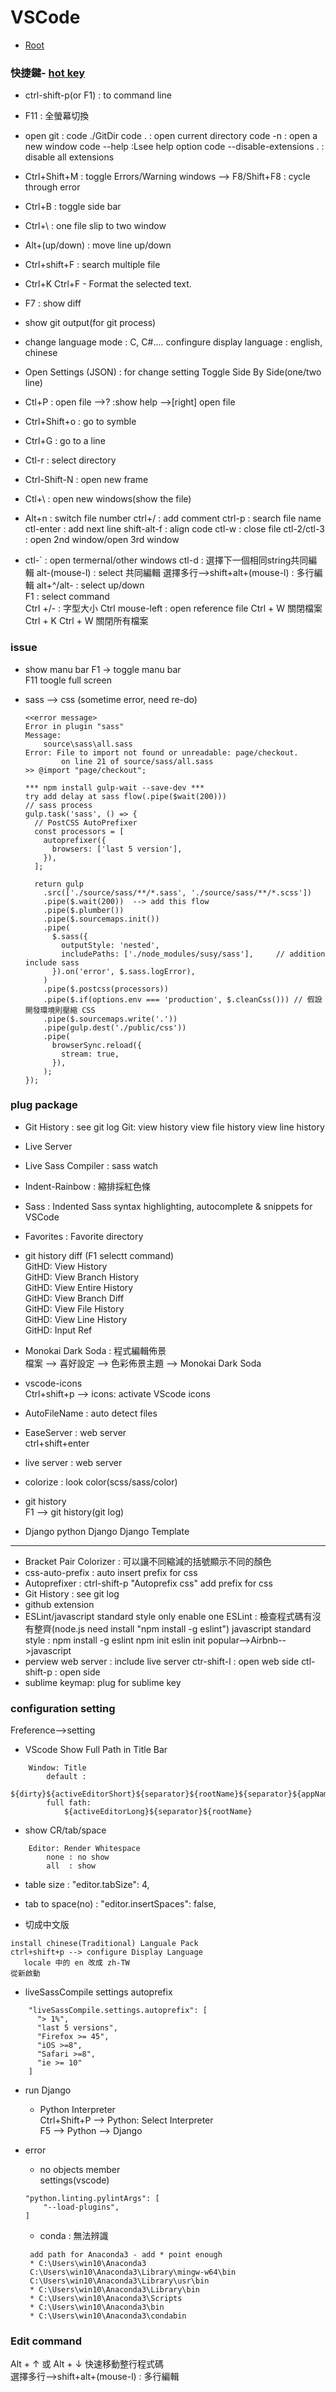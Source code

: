 # VSCode

*   [Root](../README.md)

### 快捷鍵-	[hot key](https://poychang.github.io/vscode-shortcuts/)
*	ctrl-shift-p(or F1) : to command line
*	F11 : 全螢幕切換
*	open git : code ./GitDir
			   code . : open current directory
			   code -n : open a new window
			   code --help :Lsee help option
			   code --disable-extensions . : disable all extensions
*	Ctrl+Shift+M : toggle Errors/Warning windows
				   --> F8/Shift+F8 : cycle through error
*	Ctrl+B		: toggle side bar
*	Ctrl+\		: one file slip to two window
*	Alt+(up/down) : move line up/down
*	Ctrl+shift+F : search multiple file
*	Ctrl+K Ctrl+F - Format the selected text.
*	F7			: show diff
*	show git output(for git process)

*	change language mode : C, C#....
	confingure display language : english, chinese
*	Open Settings (JSON) : for change setting
	Toggle Side By Side(one/two line)


*	Ctl+P : open file -->? :show help
					  -->[right] open file
* 	Ctrl+Shift+o : go to symble
*	Ctrl+G : go to a line

*	Ctl-r : select directory
*	Ctrl-Shift-N : open new frame
*	Ctl+\ : open new windows(show the file)
*	Alt+n : switch file number
	ctrl+/ : add comment
	ctrl-p : search file name
	ctl-enter : add next line
	shift-alt-f : align code
	ctl-w : close file
	ctl-2/ctl-3 : open 2nd window/open 3rd window
*	ctl-` : open termernal/other windows
	ctl-d : 選擇下一個相同string共同編輯
	alt-(mouse-l) : select 共同編輯
	選擇多行-->shift+alt+(mouse-l) : 多行編輯
	alt+^/alt- : select up/down  
	F1 : select command  
	Ctrl +/- : 字型大小
	Ctrl mouse-left : open reference file
	Ctrl + W 關閉檔案
	Ctrl + K Ctrl + W 關閉所有檔案

### issue
* show manu bar
	F1 -> toggle manu bar  
	F11 toogle full screen
	
* sass --> css (sometime error, need re-do)

	```
	<<error message>
	Error in plugin "sass"
	Message:
	    source\sass\all.sass
	Error: File to import not found or unreadable: page/checkout.
	        on line 21 of source/sass/all.sass
	>> @import "page/checkout";

	*** npm install gulp-wait --save-dev ***
	try add delay at sass flow(.pipe($wait(200)))
	// sass process
	gulp.task('sass', () => {
	  // PostCSS AutoPrefixer
	  const processors = [
	    autoprefixer({
	      browsers: ['last 5 version'],
	    }),
	  ];

	  return gulp
	    .src(['./source/sass/**/*.sass', './source/sass/**/*.scss'])
	    .pipe($.wait(200))  --> add this flow
	    .pipe($.plumber())
	    .pipe($.sourcemaps.init())
	    .pipe(
	      $.sass({
	        outputStyle: 'nested',
	        includePaths: ['./node_modules/susy/sass'],		// addition include sass
	      }).on('error', $.sass.logError),
	    )
	    .pipe($.postcss(processors))
	    .pipe($.if(options.env === 'production', $.cleanCss())) // 假設開發環境則壓縮 CSS
	    .pipe($.sourcemaps.write('.'))
	    .pipe(gulp.dest('./public/css'))
	    .pipe(
	      browserSync.reload({
	        stream: true,
	      }),
	    );
	});
	```



### plug package
*	Git History : see git log 
	Git: view history
		 view file history
		 view line history

*	Live Server

*	Live Sass Compiler : sass watch
*	Indent-Rainbow : 縮排採紅色條
* Sass : Indented Sass syntax highlighting, autocomplete & snippets for VSCode
*	Favorites : Favorite directory
*	git history diff  (F1 selectt command)  
	GitHD: View History  
	GitHD: View Branch History  
	GitHD: View Entire History  
	GitHD: View Branch Diff  
	GitHD: View File History  
	GitHD: View Line History  
	GitHD: Input Ref  
* Monokai Dark Soda : 程式編輯佈景  
	檔案 --> 喜好設定 --> 色彩佈景主題 --> Monokai Dark Soda
*	vscode-icons  
	Ctrl+shift+p --> icons: activate VScode icons
*	AutoFileName : auto detect files
* EaseServer : web server  
	ctrl+shift+enter 
* live server : web server	 
*	colorize : look color(scss/sass/color)
* git history  
	F1 --> git history(git log) 
* Django
	python
	Django
	Django Template

***
* Bracket Pair Colorizer : 可以讓不同縮減的括號顯示不同的顏色
* css-auto-prefix : auto insert prefix for css
* Autoprefixer : ctrl-shift-p "Autoprefix css" add prefix for css 
*	Git History : see git log 
*	github extension
*	ESLint/javascript standard style only enable one
	ESLint : 檢查程式碼有沒有整齊(node.js need install "npm install -g eslint")
	javascript standard style : 
		npm install -g eslint
		npm init
		eslin init
			popular-->Airbnb-->javascript
*	perview web server : include live server
		ctr-shift-l : open web side
		ctl-shift-p : open side
*	sublime keymap: plug for sublime key


### configuration setting
Freference-->setting
*	VScode Show Full Path in Title Bar
```
	Window: Title 
		default :
			${dirty}${activeEditorShort}${separator}${rootName}${separator}${appName}
		full fath:
			${activeEditorLong}${separator}${rootName}
```
* show CR/tab/space
```
  	Editor: Render Whitespace
  		none : no show
  		all  : show
```

* table size : "editor.tabSize": 4,
* tab to space(no) :  "editor.insertSpaces": false,

* 切成中文版  
```
install chinese(Traditional) Languale Pack
ctrl+shift+p --> configure Display Language
   locale 中的 en 改成 zh-TW
從新啟動
```
* liveSassCompile settings autoprefix
```
    "liveSassCompile.settings.autoprefix": [
      "> 1%",
      "last 5 versions",
      "Firefox >= 45",
      "iOS >=8",
      "Safari >=8",
      "ie >= 10"
    ]
```

* run Django  
	* Python Interpreter  
	Ctrl+Shift+P -->  Python: Select Interpreter  
	F5 --> Python --> Django  

* error 
	* no objects member  
	settings(vscode)
	```
	"python.linting.pylintArgs": [
        "--load-plugins",
    ]
	```

	* conda : 無法辨識  
	```
	 add path for Anaconda3 - add * point enough  
	 * C:\Users\win10\Anaconda3
	 C:\Users\win10\Anaconda3\Library\mingw-w64\bin
	 C:\Users\win10\Anaconda3\Library\usr\bin
	 * C:\Users\win10\Anaconda3\Library\bin
	 * C:\Users\win10\Anaconda3\Scripts
	 * C:\Users\win10\Anaconda3\bin
	 * C:\Users\win10\Anaconda3\condabin
	```

### Edit command  
Alt + ↑ 或 Alt + ↓ 快速移動整行程式碼  
選擇多行-->shift+alt+(mouse-l) : 多行編輯  

